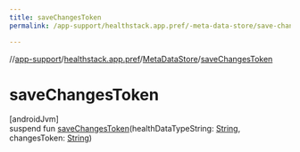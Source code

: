```yaml
---
title: saveChangesToken
permalink: /app-support/healthstack.app.pref/-meta-data-store/save-changes-token.html

---
```

//[app-support](../../../index.html)/[healthstack.app.pref](../index.html)/[MetaDataStore](index.html)/[saveChangesToken](save-changes-token.html)



# saveChangesToken



[androidJvm]\
suspend fun [saveChangesToken](save-changes-token.html)(healthDataTypeString: [String](https://kotlinlang.org/api/latest/jvm/stdlib/kotlin/-string/index.html), changesToken: [String](https://kotlinlang.org/api/latest/jvm/stdlib/kotlin/-string/index.html))




